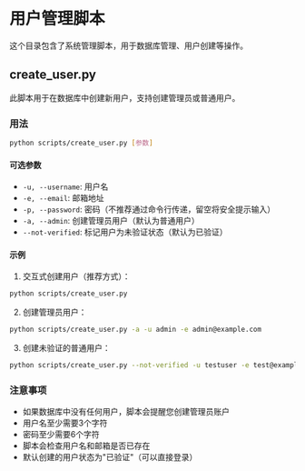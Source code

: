 # 用户管理脚本

这个目录包含了系统管理脚本，用于数据库管理、用户创建等操作。

## create_user.py

此脚本用于在数据库中创建新用户，支持创建管理员或普通用户。

### 用法

```bash
python scripts/create_user.py [参数]
```

#### 可选参数

- `-u, --username`: 用户名
- `-e, --email`: 邮箱地址
- `-p, --password`: 密码（不推荐通过命令行传递，留空将安全提示输入）
- `-a, --admin`: 创建管理员用户（默认为普通用户）
- `--not-verified`: 标记用户为未验证状态（默认为已验证）

#### 示例

1. 交互式创建用户（推荐方式）：

```bash
python scripts/create_user.py
```

2. 创建管理员用户：

```bash
python scripts/create_user.py -a -u admin -e admin@example.com
```

3. 创建未验证的普通用户：

```bash
python scripts/create_user.py --not-verified -u testuser -e test@example.com
```

### 注意事项

- 如果数据库中没有任何用户，脚本会提醒您创建管理员账户
- 用户名至少需要3个字符
- 密码至少需要6个字符
- 脚本会检查用户名和邮箱是否已存在
- 默认创建的用户状态为"已验证"（可以直接登录） 